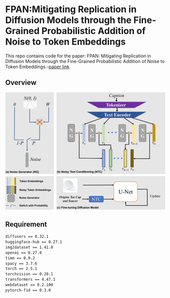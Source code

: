# FPAN:Mitigating Replication in Diffusion Models through the Fine-Grained Probabilistic Addition of Noise to Token Embeddings
This repo contains code for the paper: FPAN: Mitigating Replication in Diffusion Models through the Fine-Grained Probabilistic Addition of Noise to Token Embeddings.-[paper link](https://arxiv.org/abs/2505.21848)
## Overview
![Overview of FPAN](workflow_FPAN.png)
## Requirement
```txt
diffusers == 0.32.1
huggingface-hub == 0.27.1
img2dataset == 1.41.0
openai == 0.27.8
timm == 0.9.2
spacy == 3.7.6
torch == 2.5.1
torchvision == 0.20.1
transformers == 4.47.1
webdataset == 0.2.100
pytorch-fid == 0.3.0
